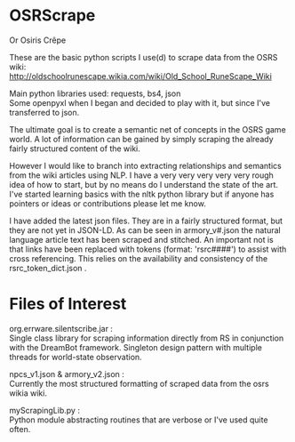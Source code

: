 # OSRScrape

Or Osiris Crêpe 

These are the basic python scripts I use(d) to scrape data from the OSRS wiki: http://oldschoolrunescape.wikia.com/wiki/Old_School_RuneScape_Wiki

Main python libraries used: requests, bs4, json</br>
Some openpyxl when I began and decided to play with it, but since I've transferred to json.</br>

The ultimate goal is to create a semantic net of concepts in the OSRS game world. A lot of information can be gained by simply scraping the already fairly structured content of the wiki.</br>

However I would like to branch into extracting relationships and semantics from the wiki articles using NLP. I have a very very very very very rough idea of how to start, but by no means do I understand the state of the art. I've started learning basics with the nltk python library but if anyone has pointers or ideas or contributions please let me know.</br>

I have added the latest json files. They are in a fairly structured format, but they are not yet in JSON-LD. As can be seen in armory_v#.json the natural language article text has been scraped and stitched. An important not is that links have been replaced with tokens (format: 'rsrc####') to assist with cross referencing. This relies on the availability and consistency of the rsrc_token_dict.json .

# Files of Interest

org.errware.silentscribe.jar :</br>
Single class library for scraping information directly from RS in conjunction with the DreamBot framework. Singleton design pattern with multiple threads for world-state observation.

npcs_v1.json & armory_v2.json :</br>
Currently the most structured formatting of scraped data from the osrs wikia wiki.

myScrapingLib.py :</br>
Python module abstracting routines that are verbose or I've used quite often.
